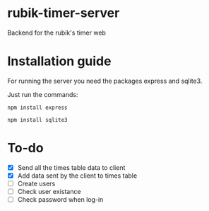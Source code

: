 # rubik-timer-server
Backend for the rubik's timer web

# Installation guide
For running the server you need the packages express and sqlite3.

Just run the commands:

`npm install express`

`npm install sqlite3`

# To-do

- [x] Send all the times table data to client
- [x] Add data sent by the client to times table
- [ ] Create users
- [ ] Check user existance
- [ ] Check password when log-in